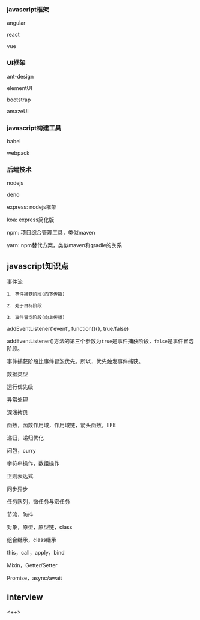 ### javascript框架

angular

react

vue

### UI框架

ant-design

elementUI

bootstrap

amazeUI

### javascript构建工具

babel

webpack

### 后端技术

nodejs

deno

express: nodejs框架

koa: express简化版

npm: 项目综合管理工具，类似maven

yarn: npm替代方案，类似maven和gradle的关系

## javascript知识点

事件流

```
1. 事件捕获阶段(向下传播)

2. 处于目标阶段

3. 事件冒泡阶段(向上传播)
```

addEventListener('event', function(){}, true/false)

addEventListener()方法的第三个参数为`true`是事件捕获阶段，`false`是事件冒泡阶段。

事件捕获阶段比事件冒泡优先。所以，优先触发事件捕获。

数据类型

运行优先级

异常处理

深浅拷贝

函数，函数作用域，作用域链，箭头函数，IIFE

递归，递归优化

闭包，curry

字符串操作，数组操作

正则表达式

同步异步

任务队列，微任务与宏任务

节流，防抖

对象，原型，原型链，class

组合继承，class继承

this，call，apply，bind

Mixin，Getter/Setter

Promise，async/await

## interview

<++>
























